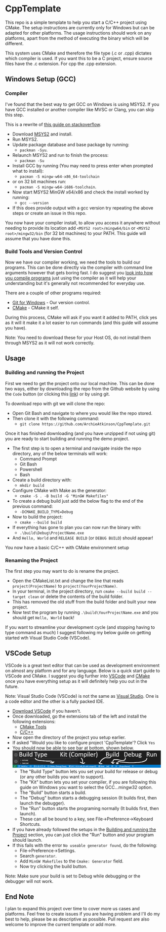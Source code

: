 # CppTemplate
This repo is a simple template to help you start a C/C++ project using CMake. The setup instructions are currently only for Windows but can be adapted for other platforms. The usage instructions should work on any platforms, apart from the method of executing the binary which will be different.

This system uses CMake and therefore the file type (.c or .cpp) dictates which compiler is used. If you want this to be a C project, ensure source files have the .c extension. For cpp the .cpp extension.

## Windows Setup (GCC)
### Compiler
I've found that the best way to get GCC on Windows is using MSYS2. If you have GCC installed or another compiler like MVSC or Clang, you can skip this step. 

This is a rewrite of [this guide on 
stackoverflow](https://stackoverflow.com/questions/30069830/how-to-install-mingw-w64-and-msys2).

- Download [MSYS2](https://www.msys2.org/) and install.     
- Run MSYS2.     
- Update package database and base package by running:
  - `packman -Syu`.     
- Relaunch MSYS2 and run to finish the process:
  - `packman -Su`    
- Install GCC by running (You may need to press enter when prompted what to install):
  - `pacman -S mingw-w64-x86_64-toolchain`
- or on 32 bit machines run:
  -  `pacman -S mingw-w64-i686-toolchain`.       
- Now start MSYS2 MinGW x64/x86 and check the install worked by running:
  -  `gcc --version`
- If this does provide output with a gcc version try repeating the above steps or create an issue in this repo. 

You now have your compiler install, to allow you access it anywhere without needing to provide its location add `<MSYS2 root>/mingw64/bin` or `<MSYS2 root>/mingw32/bin` (for 32 bit machines) to your PATH. This guide will assume that you have done this. 

### Build Tools and Version Control
Now we have our compiler working, we need the tools to build our programs. This can be done directly via the compiler with command line arguments however that gets boring fast. I do suggest you [look into how you compile programs](https://www.youtube.com/watch?v=VDslRumKvRA) just using the compiler as it will help your understanding but it's generally not recommended for everyday use. 

There are a couple of other programs required:
- [Git for Windows](https://gitforwindows.org/) - Our version control. 
- [CMake](https://cmake.org/download/) - CMake it self.

During this process, CMake will ask if you want it added to PATH, click yes as it will it make it a lot easier to run commands (and this guide will assume you have).    

Note: You need to download these for your Host OS, do not install them through MSYS2 as it will not work correctly.

## Usage
### Building and running the Project
First we need to get the project onto our local machine. This can be done two ways, either by downloading the repo from the Github website by using the `Code` button (or clicking this [link](https://github.com/ArchieAtkinson/CppTemplate/archive/refs/heads/main.zip)) or by using git.

To download repo with git we will clone the repo:
- Open Git Bash and navigate to where you would like the repo stored.
- Then clone it with the following command:  
  - `git clone https://github.com/ArchieAtkinson/CppTemplate.git`  

Once it has finished downloading (and you have unzipped if not using git) you are ready to start building and running the demo project.       

- The first step is to open a terminal and navigate inside the repo directory, any of the below terminals will work:
  - Command Prompt
  - Git Bash
  - Powershell
  - Bash
- Create a build directory with:
    - `mkdir build`    
- Configure CMake with Make as the generator:
    - `cmake -S . -B build -G "MinGW Makefiles"`
- To create a debug build just add the below flag to the end of the previous command:
  -  `-DCMAKE_BUILD_TYPE=Debug`  
- Now to build the project:
  - `cmake --build build`    
- If everything has gone to plan you can now run the binary with:
  -  `.\build\Debug\ProjectName.exe`
- And `Hello, World` and `RELEASE BUILD` (or `DEBUG BUILD`) should appear!    
 
You now have a basic C/C++ with CMake environment setup  

### Renaming the Project
The first step you may want to do is rename the project.
- Open the CMakeList.txt and change the line that reads `project(ProjectName)` to `project(YourProjectName)`.    
- In your terminal, in the project directory, run `cmake --build build --target clean` or delete the contents of the build folder.    
- This has removed the old stuff from the build folder and built your new project.    
- Now test the program by running `.\build\YourProjectName.exe` and you should get `Hello, World` back!

If you want to streamline your development cycle (and stopping having to type command as much) I suggest following my below guide on getting started wth Visual Studio Code (VSCode).

## VSCode Setup
VSCode is a great text editor that can be used as development environment on almost any platform and for any language. Below is a quick start guide to VSCode and CMake. I suggest you dig further into [VSCode](https://code.visualstudio.com/docs/introvideos/basics) and [CMake](https://www.youtube.com/watch?v=_yFPO1ofyF0&list=PLK6MXr8gasrGmIiSuVQXpfFuE1uPT615s) once you have everything setup as it will definitely help you out in the future. 

Note: Visual Studio Code (VSCode) is not the same as [Visual Studio](https://visualstudio.microsoft.com/). One is a code editor and the other is a fully packed IDE. 

- [Download VSCode](https://code.visualstudio.com/) if you haven't.
- Once downloaded, go the extensions tab of the left and install the following extensions:
    - [CMake Tools](https://marketplace.visualstudio.com/items?itemName=ms-vscode.cmake-tools)
    - [C/C++](https://marketplace.visualstudio.com/items?itemName=ms-vscode.cpptools)
- Now open the directory of the project you setup earlier.
- If asked "Would you like to configure project 'CppTemplate'? Click `Yes` 
- You should now be able to see bar at bottom, shown below.   
![Annotated image of the cmake bar at the bottom left of VSCode](repo_assets/CMake_Bar.png)
    - The "Build Type" button lets you set your build for release or debug (or any other builds you want to support).
    - The "Kit" button lets you set your compiler, if you are following this guide on Windows you want to select the GCC...mingw32 option.
    - The "Build" button starts a build.
    - The "Debug" button starts a debugging session (It builds first, then launch the debugger).
    - The "Run" button starts the programing normally (It builds first, then launch).
    - These can all be bound to a key, see File->Preference->Keyboard Shortcuts.
- If you have already followed the setups in the [Building and running the Project](#building-and-running-the-project) section, you can just click the "Run" button and your program should launch.
- If this fails with the error `No useable generator found`, do the following:
  - File->Preference->Settings.
  - Search `generator`.
  - Add `MinGW Makefiles` to the `Cmake: Generator` field.
  - Now try clicking the build button. 

Note: Make sure your build is set to Debug while debugging or the debugger will not work.

## End Note
I plan to expand this project over time to cover more us cases and platforms. Feel free to create issues if you are having problem and I'll do my best to help, please be as descriptive as possible. Pull request are also welcome to improve the current template or add more.